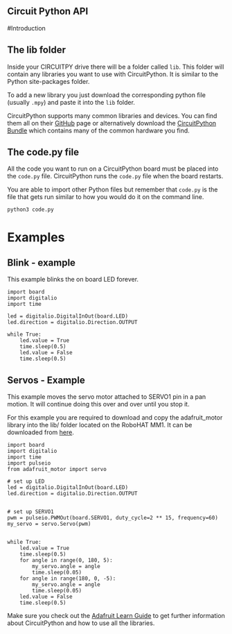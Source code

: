 ## Circuit Python API


#Introduction

## The lib folder

Inside your CIRCUITPY drive there will be a folder called `lib`.  This folder will contain any libraries you want to use with CircuitPython.  It is similar to the Python site-packages folder.

To add a new library you just download the corresponding python file (usually `.mpy`) and paste it into the `lib` folder.

CircuitPython supports many common libraries and devices.  You can find them all on their [GitHub](https://github.com/adafruit) page or alternatively download the [CircuitPython Bundle](https://github.com/adafruit/Adafruit_CircuitPython_Bundle/releases) which contains many of the common hardware you find.


## The code.py file

All the code you want to run on a CircuitPython board must be placed into the `code.py` file.  CircuitPython runs the `code.py` file when the board restarts.

You are able to import other Python files but remember that `code.py` is the file that gets run similar to how you would do it on the command line.

```
python3 code.py
```

# Examples

## Blink - example

This example blinks the on board LED forever.

```
import board
import digitalio
import time

led = digitalio.DigitalInOut(board.LED)
led.direction = digitalio.Direction.OUTPUT

while True:
    led.value = True
    time.sleep(0.5)
    led.value = False
    time.sleep(0.5)

```


## Servos - Example

This example moves the servo motor attached to SERVO1 pin in a pan motion.  It will continue doing this over and over until you stop it.

For this example you are required to download and copy the adafruit_motor library into the lib/ folder located on the RoboHAT MM1.  It can be downloaded from [here](https://github.com/adafruit/Adafruit_CircuitPython_Motor/releases).


```
import board
import digitalio
import time
import pulseio
from adafruit_motor import servo

# set up LED
led = digitalio.DigitalInOut(board.LED)
led.direction = digitalio.Direction.OUTPUT


# set up SERVO1
pwm = pulseio.PWMOut(board.SERVO1, duty_cycle=2 ** 15, frequency=60)
my_servo = servo.Servo(pwm)


while True:
    led.value = True
    time.sleep(0.5)
    for angle in range(0, 180, 5):
        my_servo.angle = angle
        time.sleep(0.05)
    for angle in range(180, 0, -5):
        my_servo.angle = angle
        time.sleep(0.05)
    led.value = False
    time.sleep(0.5)

```


Make sure you check out the [Adafruit Learn Guide](https://learn.adafruit.com/welcome-to-circuitpython/overview) to get further information about CircuitPython and how to use all the libraries.




